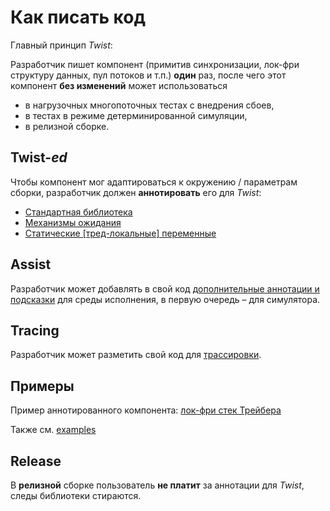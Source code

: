 # Как писать код

Главный принцип _Twist_: 

Разработчик пишет компонент (примитив синхронизации, лок-фри структуру данных, пул потоков и т.п.) **один** раз, после чего этот компонент **без изменений** может использоваться

- в нагрузочных многопоточных тестах с внедрения сбоев,
- в тестах в режиме детерминированной симуляции,
- в релизной сборке.

## Twist-_ed_

Чтобы компонент мог адаптироваться к окружению / параметрам сборки,
разработчик должен **аннотировать** его для _Twist_:

- [Стандартная библиотека](ed/std.md)
- [Механизмы ожидания](ed/wait.md)
- [Статические [тред-локальные] переменные](ed/static.md)

## Assist

Разработчик может добавлять в свой код [дополнительные аннотации и подсказки](assist.md)
для среды исполнения, в первую очередь – для симулятора.

## Tracing

Разработчик может разметить свой код для [трассировки](trace.md).

## Примеры

Пример аннотированного компонента: [лок-фри стек Трейбера](/demo/treiber_stack/treiber_stack.hpp)

Также см. [examples](/examples)

## Release

В **релизной** сборке пользователь **не платит** за аннотации для _Twist_, следы библиотеки стираются.
